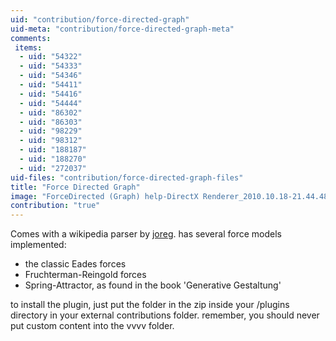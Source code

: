 ```yaml
---
uid: "contribution/force-directed-graph"
uid-meta: "contribution/force-directed-graph-meta"
comments: 
 items: 
  - uid: "54322"
  - uid: "54333"
  - uid: "54346"
  - uid: "54411"
  - uid: "54416"
  - uid: "54444"
  - uid: "86302"
  - uid: "86303"
  - uid: "98229"
  - uid: "98312"
  - uid: "188187"
  - uid: "188270"
  - uid: "272037"
uid-files: "contribution/force-directed-graph-files"
title: "Force Directed Graph"
image: "ForceDirected (Graph) help-DirectX Renderer_2010.10.18-21.44.48.png"
contribution: "true"
---
```


Comes with a wikipedia parser by [joreg](http://vvvv.org/users/joreg).
has several force models implemented:
- the classic Eades forces
- Fruchterman-Reingold forces
- Spring-Attractor, as found in the book 'Generative Gestaltung'

to install the plugin, just put the folder in the zip inside your /plugins directory in your external contributions folder. remember, you should never put custom content into the vvvv folder.